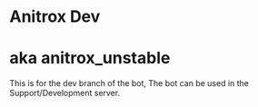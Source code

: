 # Anitrox Dev 
# aka anitrox_unstable
This is for the dev branch of the bot, The bot can be used in the Support/Development server.
